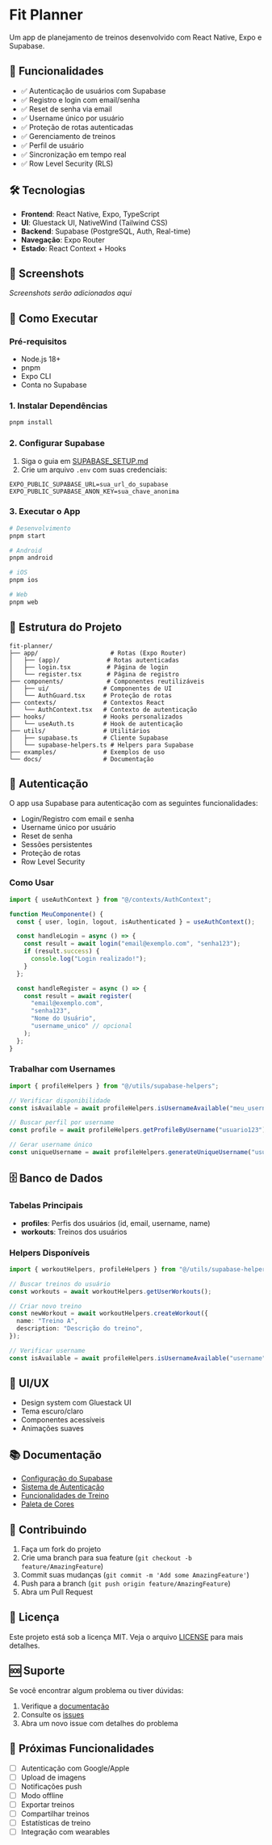 # Fit Planner

Um app de planejamento de treinos desenvolvido com React Native, Expo e Supabase.

## 🚀 Funcionalidades

- ✅ Autenticação de usuários com Supabase
- ✅ Registro e login com email/senha
- ✅ Reset de senha via email
- ✅ Username único por usuário
- ✅ Proteção de rotas autenticadas
- ✅ Gerenciamento de treinos
- ✅ Perfil de usuário
- ✅ Sincronização em tempo real
- ✅ Row Level Security (RLS)

## 🛠️ Tecnologias

- **Frontend**: React Native, Expo, TypeScript
- **UI**: Gluestack UI, NativeWind (Tailwind CSS)
- **Backend**: Supabase (PostgreSQL, Auth, Real-time)
- **Navegação**: Expo Router
- **Estado**: React Context + Hooks

## 📱 Screenshots

_Screenshots serão adicionados aqui_

## 🚀 Como Executar

### Pré-requisitos

- Node.js 18+
- pnpm
- Expo CLI
- Conta no Supabase

### 1. Instalar Dependências

```bash
pnpm install
```

### 2. Configurar Supabase

1. Siga o guia em [SUPABASE_SETUP.md](./SUPABASE_SETUP.md)
2. Crie um arquivo `.env` com suas credenciais:

```env
EXPO_PUBLIC_SUPABASE_URL=sua_url_do_supabase
EXPO_PUBLIC_SUPABASE_ANON_KEY=sua_chave_anonima
```

### 3. Executar o App

```bash
# Desenvolvimento
pnpm start

# Android
pnpm android

# iOS
pnpm ios

# Web
pnpm web
```

## 📁 Estrutura do Projeto

```
fit-planner/
├── app/                    # Rotas (Expo Router)
│   ├── (app)/             # Rotas autenticadas
│   ├── login.tsx          # Página de login
│   └── register.tsx       # Página de registro
├── components/            # Componentes reutilizáveis
│   ├── ui/               # Componentes de UI
│   └── AuthGuard.tsx     # Proteção de rotas
├── contexts/             # Contextos React
│   └── AuthContext.tsx   # Contexto de autenticação
├── hooks/                # Hooks personalizados
│   └── useAuth.ts        # Hook de autenticação
├── utils/                # Utilitários
│   ├── supabase.ts       # Cliente Supabase
│   └── supabase-helpers.ts # Helpers para Supabase
├── examples/             # Exemplos de uso
└── docs/                 # Documentação
```

## 🔐 Autenticação

O app usa Supabase para autenticação com as seguintes funcionalidades:

- Login/Registro com email e senha
- Username único por usuário
- Reset de senha
- Sessões persistentes
- Proteção de rotas
- Row Level Security

### Como Usar

```typescript
import { useAuthContext } from "@/contexts/AuthContext";

function MeuComponente() {
  const { user, login, logout, isAuthenticated } = useAuthContext();

  const handleLogin = async () => {
    const result = await login("email@exemplo.com", "senha123");
    if (result.success) {
      console.log("Login realizado!");
    }
  };

  const handleRegister = async () => {
    const result = await register(
      "email@exemplo.com",
      "senha123",
      "Nome do Usuário",
      "username_unico" // opcional
    );
  };
}
```

### Trabalhar com Usernames

```typescript
import { profileHelpers } from "@/utils/supabase-helpers";

// Verificar disponibilidade
const isAvailable = await profileHelpers.isUsernameAvailable("meu_username");

// Buscar perfil por username
const profile = await profileHelpers.getProfileByUsername("usuario123");

// Gerar username único
const uniqueUsername = await profileHelpers.generateUniqueUsername("usuario");
```

## 🗄️ Banco de Dados

### Tabelas Principais

- **profiles**: Perfis dos usuários (id, email, username, name)
- **workouts**: Treinos dos usuários

### Helpers Disponíveis

```typescript
import { workoutHelpers, profileHelpers } from "@/utils/supabase-helpers";

// Buscar treinos do usuário
const workouts = await workoutHelpers.getUserWorkouts();

// Criar novo treino
const newWorkout = await workoutHelpers.createWorkout({
  name: "Treino A",
  description: "Descrição do treino",
});

// Verificar username
const isAvailable = await profileHelpers.isUsernameAvailable("username");
```

## 🎨 UI/UX

- Design system com Gluestack UI
- Tema escuro/claro
- Componentes acessíveis
- Animações suaves

## 📚 Documentação

- [Configuração do Supabase](./SUPABASE_SETUP.md)
- [Sistema de Autenticação](./AUTH_README.md)
- [Funcionalidades de Treino](./WORKOUT_FEATURE.md)
- [Paleta de Cores](./COLORS.md)

## 🤝 Contribuindo

1. Faça um fork do projeto
2. Crie uma branch para sua feature (`git checkout -b feature/AmazingFeature`)
3. Commit suas mudanças (`git commit -m 'Add some AmazingFeature'`)
4. Push para a branch (`git push origin feature/AmazingFeature`)
5. Abra um Pull Request

## 📄 Licença

Este projeto está sob a licença MIT. Veja o arquivo [LICENSE](LICENSE) para mais detalhes.

## 🆘 Suporte

Se você encontrar algum problema ou tiver dúvidas:

1. Verifique a [documentação](./docs/)
2. Consulte os [issues](../../issues)
3. Abra um novo issue com detalhes do problema

## 🚀 Próximas Funcionalidades

- [ ] Autenticação com Google/Apple
- [ ] Upload de imagens
- [ ] Notificações push
- [ ] Modo offline
- [ ] Exportar treinos
- [ ] Compartilhar treinos
- [ ] Estatísticas de treino
- [ ] Integração com wearables
